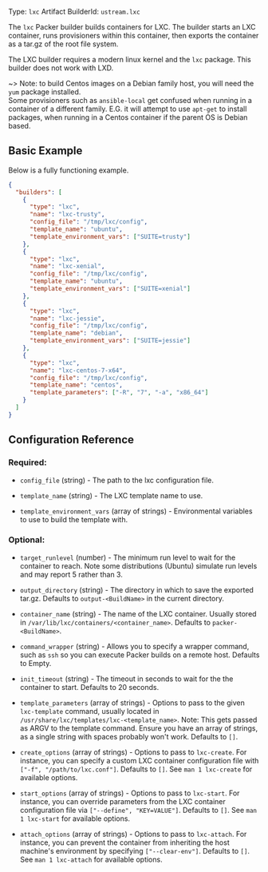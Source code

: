 Type: `lxc`
Artifact BuilderId: `ustream.lxc`

The `lxc` Packer builder builds containers for LXC. The builder starts an LXC
container, runs provisioners within this container, then exports the container
as a tar.gz of the root file system.

The LXC builder requires a modern linux kernel and the `lxc` package.
This builder does not work with LXD.

~> Note: to build Centos images on a Debian family host, you will need the
`yum` package installed. <br />Some provisioners such as `ansible-local` get
confused when running in a container of a different family. E.G. it will
attempt to use `apt-get` to install packages, when running in a Centos
container if the parent OS is Debian based.

## Basic Example

Below is a fully functioning example.

```json
{
  "builders": [
    {
      "type": "lxc",
      "name": "lxc-trusty",
      "config_file": "/tmp/lxc/config",
      "template_name": "ubuntu",
      "template_environment_vars": ["SUITE=trusty"]
    },
    {
      "type": "lxc",
      "name": "lxc-xenial",
      "config_file": "/tmp/lxc/config",
      "template_name": "ubuntu",
      "template_environment_vars": ["SUITE=xenial"]
    },
    {
      "type": "lxc",
      "name": "lxc-jessie",
      "config_file": "/tmp/lxc/config",
      "template_name": "debian",
      "template_environment_vars": ["SUITE=jessie"]
    },
    {
      "type": "lxc",
      "name": "lxc-centos-7-x64",
      "config_file": "/tmp/lxc/config",
      "template_name": "centos",
      "template_parameters": ["-R", "7", "-a", "x86_64"]
    }
  ]
}
```

## Configuration Reference

### Required:

- `config_file` (string) - The path to the lxc configuration file.

- `template_name` (string) - The LXC template name to use.

- `template_environment_vars` (array of strings) - Environmental variables to
  use to build the template with.

### Optional:

- `target_runlevel` (number) - The minimum run level to wait for the
  container to reach. Note some distributions (Ubuntu) simulate run levels
  and may report 5 rather than 3.

- `output_directory` (string) - The directory in which to save the exported
  tar.gz. Defaults to `output-<BuildName>` in the current directory.

- `container_name` (string) - The name of the LXC container. Usually stored
  in `/var/lib/lxc/containers/<container_name>`. Defaults to
  `packer-<BuildName>`.

- `command_wrapper` (string) - Allows you to specify a wrapper command, such
  as `ssh` so you can execute Packer builds on a remote host. Defaults to
  Empty.

- `init_timeout` (string) - The timeout in seconds to wait for the the
  container to start. Defaults to 20 seconds.

- `template_parameters` (array of strings) - Options to pass to the given
  `lxc-template` command, usually located in
  `/usr/share/lxc/templates/lxc-<template_name>`. Note: This gets passed as
  ARGV to the template command. Ensure you have an array of strings, as a
  single string with spaces probably won't work. Defaults to `[]`.

- `create_options` (array of strings) - Options to pass to `lxc-create`. For
  instance, you can specify a custom LXC container configuration file with
  `["-f", "/path/to/lxc.conf"]`. Defaults to `[]`. See `man 1 lxc-create` for
  available options.

- `start_options` (array of strings) - Options to pass to `lxc-start`. For
  instance, you can override parameters from the LXC container configuration
  file via `["--define", "KEY=VALUE"]`. Defaults to `[]`. See
  `man 1 lxc-start` for available options.

- `attach_options` (array of strings) - Options to pass to `lxc-attach`. For
  instance, you can prevent the container from inheriting the host machine's
  environment by specifying `["--clear-env"]`. Defaults to `[]`. See
  `man 1 lxc-attach` for available options.
